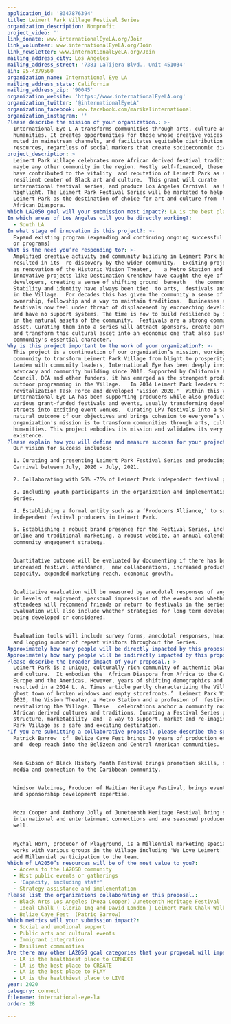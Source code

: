 ```yaml
---
application_id: '8347876394'
title: Leimert Park Village Festival Series
organization_description: Nonprofit
project_video: ''
link_donate: www.internationalEyeLA.org/Join
link_volunteer: www.internationalEyeLA.org/Join
link_newsletter: www.internationalEyeLA.org/Join
mailing_address_city: Los Angeles
mailing_address_street: '7381 LaTijera Blvd., Unit 451034'
ein: 95-4379560
organization_name: International Eye LA
mailing_address_state: California
mailing_address_zip: '90045'
organization_website: 'https://www.internationalEyeLA.org'
organization_twitter: '@internationalEyeLA'
organization_facebook: www.facebook.com/marikelinternational
organization_instagram: ''
Please describe the mission of your organization.: >-
  International Eye L A transforms communities through arts, culture and
  humanities. It creates opportunities for those whose creative voices have been
  muted in mainstream channels, and facilitates equitable distribution of
  resources, regardless of social markers that create socioeconomic divisions.
project_description: >
  Leimert Park Village celebrates more African derived festival traditions than
  maybe any other community in the region. Mostly self-financed, these festivals
  have contributed to the vitality  and reputation of Leimert Park as a
  resilient center of Black art and culture.  This grant will curate   an
  international festival series, and produce Los Angeles Carnival  as the Series
  highlight. The Leimert Park Festival Series will be marketed to help  brand
  Leimert Park as the destination of choice for art and culture from  the
  African Diaspora.
Which LA2050 goal will your submission most impact?: LA is the best place to CONNECT
In which areas of Los Angeles will you be directly working?:
  - South LA
In what stage of innovation is this project?: >-
  Expand existing program (expanding and continuing ongoing successful projects
  or programs)
What is the need you’re responding to?: >-
  Amplified creative activity and community building in Leimert Park have
  resulted in its  re-discovery by the wider community.  Exciting projects such
  as renovation of the Historic Vision Theater,    a Metro Station and
  innovative projects like Destination Crenshaw have caught the eye of 
  developers, creating a sense of shifting ground  beneath   the community. 
  Stability and identity have always been tied  to arts,  festivals and events
  in the Village.  For decades this has given the community a sense of
  ownership, fellowship and a way to maintain traditions.  Businesses and
  festivals now feel under threat of displacement by encroaching developments
  and have no support systems. The time is now to build resilience by investing
  in the natural assets of the community.  Festivals are a strong community
  asset. Curating them into a series will attract sponsors, create partnerships
  and transform this cultural asset into an economic one that also sustains the
  community's essential character.
Why is this project important to the work of your organization?: >-
  This project is a continuation of our organization’s mission, working with the
  community to transform Leimert Park Village from blight to prosperity.  In
  tandem with community leaders, International Eye has been deeply involved in
  advocacy and community building since 2010. Supported by California Arts
  Council, DCA and other funders, it has emerged as the strongest producer of
  outdoor programming in the Village.   In 2014 Leimert Park leaders formed a
  revitalization Task Force and developed 'Vision 2020.'  Within this Vision,
  International Eye LA has been supporting producers while also producing
  various grant-funded festivals and events, usually transforming desolate
  streets into exciting event venues.  Curating LPV festivals into a Series is a
  natural outcome of our objectives and brings cohesion to everyone’s work. Our
  organization's mission is to transform communities through arts, culture and
  humanities. This project embodies its mission and validates its very
  existence.
Please explain how you will define and measure success for your project.: >-
  Our vision for success includes:

  1. Curating and presenting Leimert Park Festival Series and producing LA
  Carnival between July, 2020 - July, 2021.

  2. Collaborating with 50% -75% of Leimert Park independent festival producers.

  3. Including youth participants in the organization and implementation of the
  Series.

  4. Establishing a formal entity such as a ‘Producers Alliance,’ to support 
  independent festival producers in Leimert Park.

  5. Establishing a robust brand presence for the Festival Series, including
  online and traditional marketing, a robust website, an annual calendar and a
  community engagement strategy.


  Quantitative outcome will be evaluated by documenting if there has been
  increased festival attendance,  new collaborations, increased production
  capacity, expanded marketing reach, economic growth. 


  Qualitative evaluation will be measured by anecdotal responses of any change
  in levels of enjoyment, personal impressions of the events and whether
  attendees will recommend friends or return to festivals in the series. 
  Evaluation will also include whether strategies for long term development are
  being developed or considered.


  Evaluation tools will include survey forms, anecdotal responses, headcounts
  and logging number of repeat visitors throughout the Series. 
Approximately how many people will be directly impacted by this proposal?: '20000'
Approximately how many people will be indirectly impacted by this proposal?: '100000'
Please describe the broader impact of your proposal.: >-
  Leimert Park is a unique, culturally rich community of authentic black arts
  and culture.  It embodies the  African Diaspora from Africa to the Caribbean,
  Europe and the Americas. However, years of shifting demographics and blight
  resulted in a 2014 L. A. Times article partly characterizing the Village as ‘a
  ghost town of broken windows and empty storefronts.’  Leimert Park Vision
  2020, the Vision Theater, a Metro Station and a profusion of  festivals are
  revitalizing the Village. These   celebrations anchor a community rooted in
  African derived cultures and traditions. Curating a Festival Series provides
  structure, marketability  and  a way to support, market and re-imagine Leimert
  Park Village as a safe and exciting destination.
'If you are submitting a collaborative proposal, please describe the specific role of partner organizations in the project.': >-
  Patrick Barrow  of  Belize Caye Fest brings 30 years of production experience
  and  deep reach into the Belizean and Central American communities.


  Ken Gibson of Black History Month Festival brings promotion skills, social
  media and connection to the Caribbean community.


  Windsor Valcinus, Producer of Haitian Heritage Festival, brings event planning
  and sponsorship development expertise.


  Moza Cooper and Anthony Jolly of Juneteenth Heritage Festival bring strong
  international and entertainment connections and are seasoned producers as
  well.


  Mychal Horn, producer of Playground, is a Millennial marketing specialist who
  works with various groups in the Village including 'We Love Leimert' and will
  add Millennial participation to the team.
Which of LA2050’s resources will be of the most value to you?:
  - Access to the LA2050 community
  - Host public events or gatherings
  - 'Capacity, including staff'
  - Strategy assistance and implementation
Please list the organizations collaborating on this proposal.:
  - Black Arts Los Angeles (Moza Cooper) Juneteenth Heritage Festival
  - Ideal Chalk ( Gloria Ing and David London ) Leimert Park Chalk Walk Festival
  - Belize Caye Fest  (Patric Barrow)
Which metrics will your submission impact?:
  - Social and emotional support
  - Public arts and cultural events
  - Immigrant integration
  - Resilient communities
Are there any other LA2050 goal categories that your proposal will impact?:
  - LA is the healthiest place to CONNECT
  - LA is the best place to CREATE
  - LA is the best place to PLAY
  - LA is the healthiest place to LIVE
year: 2020
category: connect
filename: international-eye-la
order: 28

---
```

